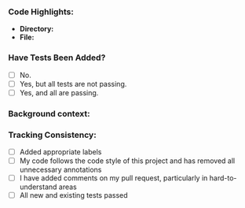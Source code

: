 ### Code Highlights:
   * **Directory:** 
   * **File:**
 
### Have Tests Been Added?
- [ ] No.
- [ ] Yes, but all tests are not passing. 
- [ ] Yes, and all are passing.
 
### Background context:

 
### Tracking Consistency:
- [ ] Added appropriate labels
- [ ] My code follows the code style of this project and has removed all unnecessary annotations
- [ ] I have added comments on my pull request, particularly in hard-to-understand areas
- [ ] All new and existing tests passed
